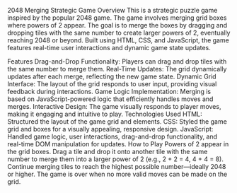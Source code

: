 2048 Merging Strategic Game
Overview
This is a strategic puzzle game inspired by the popular 2048 game. The game involves merging grid boxes where powers of 2 appear. The goal is to merge the boxes by dragging and dropping tiles with the same number to create larger powers of 2, eventually reaching 2048 or beyond. Built using HTML, CSS, and JavaScript, the game features real-time user interactions and dynamic game state updates.

Features
Drag-and-Drop Functionality: Players can drag and drop tiles with the same number to merge them.
Real-Time Updates: The grid dynamically updates after each merge, reflecting the new game state.
Dynamic Grid Interface: The layout of the grid responds to user input, providing visual feedback during interactions.
Game Logic Implementation: Merging is based on JavaScript-powered logic that efficiently handles moves and merges.
Interactive Design: The game visually responds to player moves, making it engaging and intuitive to play.
Technologies Used
HTML: Structured the layout of the game grid and elements.
CSS: Styled the game grid and boxes for a visually appealing, responsive design.
JavaScript: Handled game logic, user interactions, drag-and-drop functionality, and real-time DOM manipulation for updates.
How to Play
Powers of 2 appear in the grid boxes.
Drag a tile and drop it onto another tile with the same number to merge them into a larger power of 2 (e.g., 2 + 2 = 4, 4 + 4 = 8).
Continue merging tiles to reach the highest possible number—ideally 2048 or higher.
The game is over when no more valid moves can be made on the grid.

